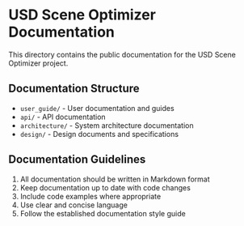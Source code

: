 # USD Scene Optimizer Documentation

This directory contains the public documentation for the USD Scene Optimizer project.

## Documentation Structure

- `user_guide/` - User documentation and guides
- `api/` - API documentation
- `architecture/` - System architecture documentation
- `design/` - Design documents and specifications

## Documentation Guidelines

1. All documentation should be written in Markdown format
2. Keep documentation up to date with code changes
3. Include code examples where appropriate
4. Use clear and concise language
5. Follow the established documentation style guide 